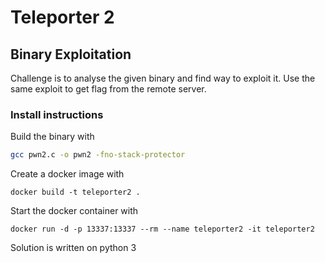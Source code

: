 # Teleporter 2

## Binary Exploitation

Challenge is to analyse the given binary and find way to exploit it. Use the same exploit to get flag from the remote server.

### Install instructions

Build the binary with

```bash
gcc pwn2.c -o pwn2 -fno-stack-protector
```

Create a docker image with

```
docker build -t teleporter2 .
```

Start the docker container with

```
docker run -d -p 13337:13337 --rm --name teleporter2 -it teleporter2
```

Solution is written on python 3
